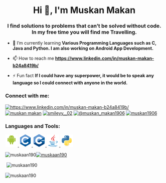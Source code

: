 <h1 align="center">Hi 👋, I'm Muskan Makan</h1>
<h3 align="center">I find solutions to problems that can’t be solved without code. In my free time you will find me Travelling.</h3>



- 🌱 I’m currently learning **Various Programming Languages such as C, Java and Python. I am also working on Android App Development.**

- 📫 How to reach me **https://www.linkedin.com/in/muskan-makan-b24a8419b/**

- ⚡ Fun fact **If I could have any superpower, it would be to speak any language so I could connect with anyone in the world.**

<h3 align="left">Connect with me:</h3>
<p align="left">
<a href="https://linkedin.com/in/https://www.linkedin.com/in/muskan-makan-b24a8419b/" target="blank"><img align="center" src="https://raw.githubusercontent.com/rahuldkjain/github-profile-readme-generator/master/src/images/icons/Social/linked-in-alt.svg" alt="https://www.linkedin.com/in/muskan-makan-b24a8419b/" height="30" width="40" /></a>
<a href="https://fb.com/muskan makan" target="blank"><img align="center" src="https://raw.githubusercontent.com/rahuldkjain/github-profile-readme-generator/master/src/images/icons/Social/facebook.svg" alt="muskan makan" height="30" width="40" /></a>
<a href="https://instagram.com/smileyy__02" target="blank"><img align="center" src="https://raw.githubusercontent.com/rahuldkjain/github-profile-readme-generator/master/src/images/icons/Social/instagram.svg" alt="smileyy__02" height="30" width="40" /></a>
<a href="https://www.hackerrank.com/@muskan_makan1906" target="blank"><img align="center" src="https://raw.githubusercontent.com/rahuldkjain/github-profile-readme-generator/master/src/images/icons/Social/hackerrank.svg" alt="@muskan_makan1906" height="30" width="40" /></a>
<a href="https://www.leetcode.com/muskan1906" target="blank"><img align="center" src="https://raw.githubusercontent.com/rahuldkjain/github-profile-readme-generator/master/src/images/icons/Social/leet-code.svg" alt="muskan1906" height="30" width="40" /></a>
</p>

<h3 align="left">Languages and Tools:</h3>
<p align="left"> <a href="https://developer.android.com" target="_blank" rel="noreferrer"> <img src="https://raw.githubusercontent.com/devicons/devicon/master/icons/android/android-original-wordmark.svg" alt="android" width="40" height="40"/> </a> <a href="https://www.cprogramming.com/" target="_blank" rel="noreferrer"> <img src="https://raw.githubusercontent.com/devicons/devicon/master/icons/c/c-original.svg" alt="c" width="40" height="40"/> </a> <a href="https://www.w3schools.com/cpp/" target="_blank" rel="noreferrer"> <img src="https://raw.githubusercontent.com/devicons/devicon/master/icons/cplusplus/cplusplus-original.svg" alt="cplusplus" width="40" height="40"/> </a> <a href="https://www.java.com" target="_blank" rel="noreferrer"> <img src="https://raw.githubusercontent.com/devicons/devicon/master/icons/java/java-original.svg" alt="java" width="40" height="40"/> </a> <a href="https://www.python.org" target="_blank" rel="noreferrer"> <img src="https://raw.githubusercontent.com/devicons/devicon/master/icons/python/python-original.svg" alt="python" width="40" height="40"/> </a> </p>



<p><img align="left" src="https://github-readme-stats.vercel.app/api/top-langs?username=muskaan190&show_icons=true&locale=en&layout=compact" alt="muskaan190" /></p>

<p align="left"> <a href="https://github.com/ryo-ma/github-profile-trophy"><img src="https://github-profile-trophy.vercel.app/?username=muskaan190" alt="muskaan190" /></a> </p>

<p>&nbsp;<img align="center" src="https://github-readme-stats.vercel.app/api?username=muskaan190&show_icons=true&locale=en" alt="muskaan190" /></p>

<p><img align="center" src="https://github-readme-streak-stats.herokuapp.com/?user=muskaan190&" alt="muskaan190" /></p>

